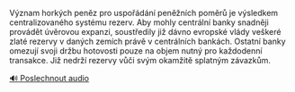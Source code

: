 
Význam horkých peněz pro uspořádání peněžních poměrů je výsledkem centralizovaného systému rezerv. Aby mohly centrální banky snadněji provádět úvěrovou expanzi, soustředily již dávno evropské vlády veškeré zlaté rezervy v daných zemích právě v centrálních bankách. Ostatní banky omezují svoji držbu hotovosti pouze na objem nutný pro každodenní transakce. Již nedrží rezervy vůči svým okamžitě splatným závazkům.

[🔊 Poslechnout audio](/data/7-paragraphs/audio/chapter_85/para_007-Vznam-horkch-penz-pro-uspodn-pennch-pom.mp3)
